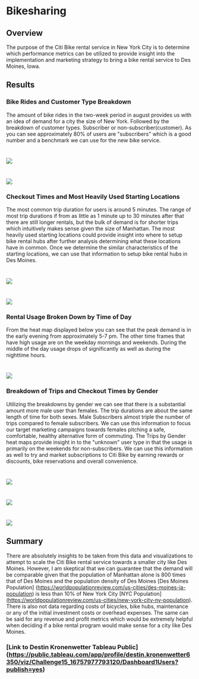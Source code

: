 # Bikesharing
## Overview
The purpose of the Citi Bike rental service in New York City is to determine which performance metrics can be utilized to provide insight into the implementation and marketing strategy to bring a bike rental service to Des Moines, Iowa. 
## Results
### Bike Rides and Customer Type Breakdown
The amount of bike rides in the two-week period in august provides us with an idea of demand for a city the size of New York. Followed by the breakdown of customer types. Subscriber or non-subscriber(customer). As you can see approximately 80% of users are "subscribers" which is a good number and a benchmark we can use for the new bike service.
# ![](Images/Bike%20Rides.png)
# ![](Images/Customer%20Type.png)
### Checkout Times and Most Heavily Used Starting Locations
The most common trip duration for users is around 5 minutes. The range of most trip durations if from as little as 1 minute up to 30 minutes after that there are still longer rentals, but the bulk of demand is for shorter trips which intuitively makes sense given the size of Manhattan. The most heavily used starting locations could provide insight into where to setup bike rental hubs after further analysis determining what these locations have in common. Once we determine the similar characteristics of the starting locations, we can use that information to setup bike rental hubs in Des Moines. 
# ![](Images/Checkout%20Time%20for%20Users.png)
# ![](Images/Starting%20Locations.png)
### Rental Usage Broken Down by Time of Day
From the heat map displayed below you can see that the peak demand is in the early evening from approximately 5-7 pm. The other time frames that have high usage are on the weekday mornings and weekends. During the middle of the day usage drops of significantly as well as during the nighttime hours. 
# ![](Images/Trips%20by%20Weekday%20per%20Hour.png)
### Breakdown of Trips and Checkout Times by Gender
Utilizing the breakdowns by gender we can see that there is a substantial amount more male user than females. The trip durations are about the same length of time for both sexes. Male Subscribers almost triple the number of trips compared to female subscribers. We can use this information to focus our target marketing campaigns towards females pitching a safe, comfortable, healthy alternative form of commuting. The Trips by Gender heat maps provide insight in to the "unknown" user type in that the usage is primarily on the weekends for non-subscribers. We can use this information as well to try and market subscriptions to Citi Bike by earning rewards or discounts, bike reservations and overall convenience. 
# ![](Images/User%20Trips%20by%20Gender%20by%20Weekday.png)
# ![](Images/Checkout%20Times%20by%20Gender.png)
# ![](Images/Trips%20by%20Gender%20(Weekday%20per%20Hour).png)
## Summary 
There are absolutely insights to be taken from this data and visualizations to attempt to scale the Citi Bike rental service towards a smaller city like Des Moines. However, I am skeptical that we can guarantee that the demand will be comparable given that the population of Manhattan alone is 800 times that of Des Moines and the population density of Des Moines [Des Moines Population] (https://worldpopulationreview.com/us-cities/des-moines-ia-population) is less than 10% of New York City [NYC Population] (https://worldpopulationreview.com/us-cities/new-york-city-ny-population). There is also not data regarding costs of bicycles, bike hubs, maintenance or any of the initial investment costs or overhead expenses. The same can be said for any revenue and profit metrics which would be extremely helpful when deciding if a bike rental program would make sense for a city like Des Moines. 
### [Link to Destin Kronenwetter Tableau Public] (https://public.tableau.com/app/profile/destin.kronenwetter6350/viz/Challenge15_16757977793120/Dashboard1Users?publish=yes)
